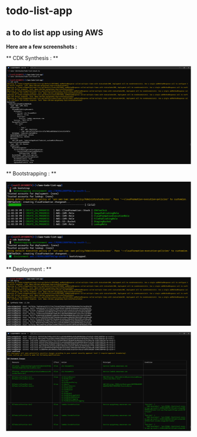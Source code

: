 # todo-list-app
## a to do list app using AWS
**Here are a few screenshots :**


** CDK Synthesis : **

![CDK Synthesis](pics/cdk%20synthesis.png)


** Bootstrapping : **

![Bootstrapping into CDK](pics/bootstrapping%20into%20cdk.png)

![CDK Bootstrapped](pics/bootstrapped%20into%20CDK.png)


** Deployment : **

![CDK Deployment](pics/CDK%20deployment.png)

![Creation of objects in AWS](pics/creation%20of%20objects%20in%20AWS.png)





































